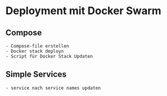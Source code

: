 # Deployment mit Docker Swarm

## Compose

    - Compose-file erstellen
    - Docker stack deployn
    - Script für Docker Stack Updaten

## Simple Services

    - service nach service names updaten